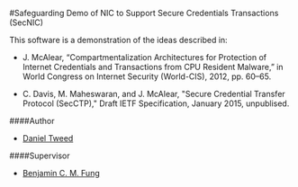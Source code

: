 #Safeguarding
Demo of NIC to Support Secure Credentials Transactions (SecNIC)

This software is a demonstration of the ideas described in:

* J. McAlear, “Compartmentalization Architectures for Protection of Internet Credentials and Transactions from CPU Resident Malware,” in World Congress on Internet Security (World-CIS), 2012, pp. 60–65.

* C. Davis, M. Maheswaran, and J. McAlear, "Secure Credential Transfer Protocol (SecCTP)," Draft IETF Specification, January 2015, unpublised.

####Author
* [Daniel Tweed](http://github.com/dantweed)

####Supervisor
* [Benjamin C. M. Fung](http://dmas.lab.mcgill.ca/fung/)
